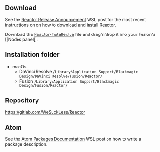
## Download
See the [Reactor Release Announcement](https://www.steakunderwater.com/wesuckless/viewtopic.php?t=1814) WSL post for the most recent instructions on on how to download and install Reactor.

Download the [Reactor-Installer.lua](https://www.steakunderwater.com/wesuckless/download/file.php?id=4862) file and drag'n'drop it into your Fusion's [[Nodes panel]].





## Installation folder

- macOs
  - DaVinci Resolve
    `/Library/Application Support/Blackmagic Design/DaVinci Resolve/Fusion/Reactor/`
  - Fusion
    `/Library/Application Support/Blackmagic Design/Fusion/Reactor/`

## Repository
https://gitlab.com/WeSuckLess/Reactor

## Atom
See the [Atom Packages Documentation](https://www.steakunderwater.com/wesuckless/viewtopic.php?t=1799) WSL post on how to write a package description.

